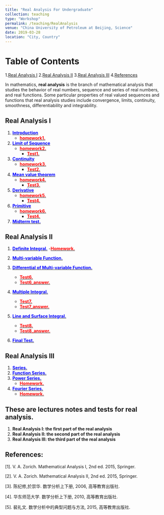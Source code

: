 ```yaml
---
title: "Real Analysis For Undergraduate"
collection: teaching
type: "Workshop"
permalink: /teaching/RealAnalysis
venue: "China University of Petroleum at Beijing, Science"
date: 2019-03-28
location: "City, Country"
---
```


# Table of Contents
1.[Real Analysis I](#analysis1)
2.[Real Analysis II](#analysis2)
3.[Real Analysis III](#analysis3)
4.[References](#references)


In mathematics, **real analysis** is the branch of mathematical analysis that studies 
the behavior of real numbers, sequence and series of real numbers, and real functions.
Some particular properties of real valued sequences and functions that real analysis 
studies include convergence, limits, continuity, smoothness, differentiability and 
integrability.

<a name="analysis1"></a>
## Real Analysis I

1. [<span style="color:blue">**Introduction**</span>](http://wuguoning.github.io/files/analysis/introduction.pdf)
   - [<span style="color:red">**homework1.**</span>](http://wuguoning.github.io/files/analysis/homework1.pdf)
2. [<span style="color:blue">**Limit of Sequence**</span>](http://wuguoning.github.io/files/analysis/limits.pdf)
   - [<span style="color:red">**homework2.**</span>](http://wuguoning.github.io/files/analysis/homework2.pdf)
     - [<span style="color:red">**Test1.**</span>](http://wuguoning.github.io/files/analysis/test1.pdf)
3. [<span style="color:blue">**Continuity**</span>](http://wuguoning.github.io/files/analysis/continuity.pdf)
   - [<span style="color:red">**homework3.**</span>](http://wuguoning.github.io/files/analysis/homework3.pdf)
     - [<span style="color:red">**Test2.**</span>](http://wuguoning.github.io/files/analysis/test2.pdf)
4. [<span style="color:blue">**Mean value theorem**</span>](http://wuguoning.github.io/files/analysis/meanvalue.pdf)
   - [<span style="color:red">**homework4.**</span>](http://wuguoning.github.io/files/analysis/homework4.pdf)
     - [<span style="color:red">**Test3.**</span>](http://wuguoning.github.io/files/analysis/test3.pdf)
5. [<span style="color:blue">**Derivative**</span>](http://wuguoning.github.io/files/analysis/derivative.pdf)
   - [<span style="color:red">**homework5.**</span>](http://wuguoning.github.io/files/analysis/homework5.pdf)
     - [<span style="color:red">**Test4.**</span>](http://wuguoning.github.io/files/analysis/test4.pdf)
6. [<span style="color:blue">**Primitive**</span>](http://wuguoning.github.io/files/analysis/primitive.pdf)
   - [<span style="color:red">**homework6.**</span>](http://wuguoning.github.io/files/analysis/primitive_homework.pdf) 
     - [<span style="color:red">**Test4.**</span>](http://wuguoning.github.io/files/analysis/test4.pdf)
7. [<span style="color:blue">**Midterm test.**</span>](http://wuguoning.github.io/files/analysis/midtermtest18-19-1.pdf)


<a name="analysis2"></a>
## Real Analysis II
1. [<span style="color:blue">**Definite Integral.**</span>](http://wuguoning.github.io/files/analysis/integral.pdf)
   -[<span style="color:red">**Homework.**</span>](http://wuguoning.github.io/files/analysis/integral_homework.pdf)

2. [<span style="color:blue">**Multi-variable Function.**</span>](http://wuguoning.github.io/files/analysis/mul_var_fun.pdf)
3. [<span style="color:blue">**Differential of Multi-variable Function.**</span>](http://wuguoning.github.io/files/analysis/diff_multi_var.pdf)
    * [<span style="color:red">**Test6.**</span>](http://wuguoning.github.io/files/analysis/test6.pdf)
    * [<span style="color:red">**Test6_answer.**</span>](http://wuguoning.github.io/files/analysis/mulvar_diff_test_ans.pdf)
4. [<span style="color:blue">**Multiple Integral.**</span>](http://wuguoning.github.io/files/analysis/mul_int.pdf)
    * [<span style="color:red">**Test7.**</span>](http://wuguoning.github.io/files/analysis/mul_int_test.pdf)
    * [<span style="color:red">**Test7_answer.**</span>](http://wuguoning.github.io/files/analysis/mulvar_int_test_ans.pdf)
5. [<span style="color:blue">**Line and Surface Integral.**</span>](http://wuguoning.github.io/analysis/files/line_and_surface.pdf)
    * [<span style="color:red">**Test8.**</span>](http://wuguoning.github.io/files/analysis/line_surface_int_test.pdf)
    * [<span style="color:red">**Test8_answer.**</span>](http://wuguoning.github.io/files/analysis/lineSurface_test_ans.pdf)
6. [<span style="color:blue">**Final Test.**</span>](http://wuguoning.github.io/files/analysis/2018-2019-2-final-test-and-ans.pdf)

<a name="analysis3"></a>
## Real Analysis III
1. [<span style="color:blue">**Series.**</span>](http://wuguoning.github.io/files/analysis/series.pdf)
2. [<span style="color:blue">**Function Series.**</span>](http://wuguoning.github.io/files/analysis/function_series.pdf)
3. [<span style="color:blue">**Power Series.**</span>](http://wuguoning.github.io/files/analysis/powerSeries.pdf)
    * [<span style="color:red">**Homework.**</span>](http://wuguoning.github.io/files/analysis/homework_power_series.pdf)
4. [<span style="color:blue">**Fourier Series.**</span>](http://wuguoning.github.io/files/analysis/fourierSeries.pdf)
    * [<span style="color:red">**Homework.**</span>](http://wuguoning.github.io/files/analysis/homework_fourier_series.pdf)


## These are lectures notes and tests for real analysis.
  1. **Real Analysis I: the first part of the real analysis**
  2. **Real Analysis II: the second part of the real analysis**
  3. **Real Analysis III: the third part of the real analysis**


<a name="analysis3"></a>
## References:
  [1]. V. A. Zorich. Mathematical Analysis I, 2nd ed. 2015, Springer.

  [2]. V. A. Zorich. Mathematical Analysis II, 2nd ed. 2015, Springer.

  [3]. 陈纪修,於崇华. 数学分析上下册, 2006, 高等教育出版社.

  [4]. 华东师范大学. 数学分析上下册, 2010, 高等教育出版社.

  [5]. 裴礼文. 数学分析中的典型问题与方法, 2015, 高等教育出版社.
